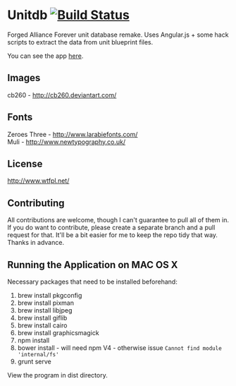 Unitdb [![Build Status](https://travis-ci.org/spooky/unitdb.svg?branch=master)](https://travis-ci.org/spooky/unitdb)
======

Forged Alliance Forever unit database remake. Uses Angular.js + some hack scripts to extract the data from unit blueprint files.

You can see the app [here](http://spooky.github.io/unitdb).

Images
------
cb260 - http://cb260.deviantart.com/

Fonts
-----
Zeroes Three - http://www.larabiefonts.com/  
Muli - http://www.newtypography.co.uk/


License
-------
http://www.wtfpl.net/


Contributing
------------
All contributions are welcome, though I can't guarantee to pull all of them in. If you do want to contribute,
please create a separate branch and a pull request for that. It'll be a bit easier for me to keep the repo tidy that way.  
Thanks in advance.

Running the Application on MAC OS X
-----------------------------------
Necessary packages that need to be installed beforehand:
    
1) brew install pkgconfig
2) brew install pixman
3) brew install libjpeg
4) brew install giflib 
5) brew install cairo
6) brew install graphicsmagick
7) npm install
8) bower install - will need npm V4 - otherwise issue `Cannot find module 'internal/fs'`
9) grunt serve

View the program in dist directory.
